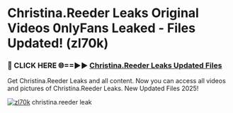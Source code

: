 # Christina.Reeder Leaks Original Videos 0nlyFans Leaked - Files Updated! (zl70k)

<h3>🔴 CLICK HERE 🌐==►► <a href="https://tinyurl.com/2wckxsce" rel="nofollow">Christina.Reeder Leaks Updated Files</a></h3>

Get Christina.Reeder Leaks and all content. Now you can access all videos and pictures of Christina.Reeder Leaks. New Updated Files 2025!

[![zl70k](https://i.imgur.com/AFduVYN.gif)](https://tinyurl.com/2wckxsce)
christina.reeder leak